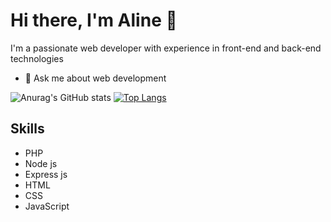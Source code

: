 # Hi there, I'm Aline 👋

I'm a passionate web developer with experience in front-end and back-end technologies

- 💬 Ask me about web development

![Anurag's GitHub stats](https://github-readme-stats.vercel.app/api?username=Aline-CROIRE&show_icons=true)
[![Top Langs](https://github-readme-stats.vercel.app/api/top-langs/?username=Aline-CROIRE&layout=compact)](https://github.com/Aline-CROIRE)

## Skills

- PHP
- Node js
- Express js
- HTML
- CSS
- JavaScript
